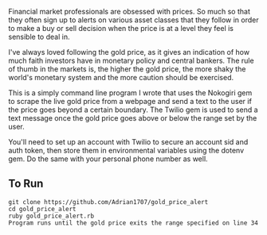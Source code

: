 Financial market professionals are obsessed with prices. So much so that they often sign up to alerts on various asset classes that they follow
in order to make a buy or sell decision when the price is at a level they feel is sensible to deal in.

I've always loved following the gold price, as it gives an indication of how much faith investors have in monetary policy and central bankers. The rule of thumb in the markets is, the higher the gold price, the more shaky the world's monetary system and the more caution
should be exercised. 

This is a simply command line program I wrote that uses the Nokogiri gem to scrape the live gold price from a webpage and send a text to the
user if the price goes beyond a certain boundary. The Twilio gem is used to send a text message once the gold price goes above or below
the range set by the user.

You'll need to set up an account with Twilio to secure an account sid and auth token, then store them in environmental variables using the dotenv gem.
Do the same with your personal phone number as well.

## To Run

```
git clone https://github.com/Adrian1707/gold_price_alert
cd gold_price_alert
ruby gold_price_alert.rb
Program runs until the gold price exits the range specified on line 34

```
